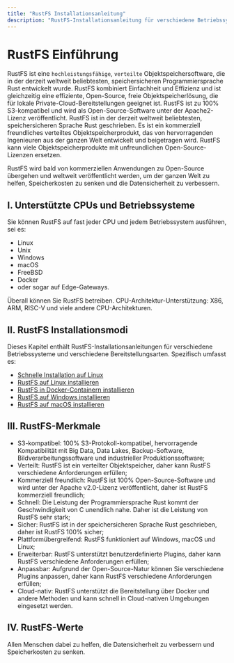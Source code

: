 ```yaml
---
title: "RustFS Installationsanleitung"
description: "RustFS-Installationsanleitung für verschiedene Betriebssysteme und verschiedene Bereitstellungsarten."
---
```


# RustFS Einführung

RustFS ist eine `hochleistungsfähige`, `verteilte` Objektspeichersoftware, die in der derzeit weltweit beliebtesten, speichersicheren Programmiersprache Rust entwickelt wurde. RustFS kombiniert Einfachheit und Effizienz und ist gleichzeitig eine effiziente, Open-Source, freie Objektspeicherlösung, die für lokale Private-Cloud-Bereitstellungen geeignet ist. RustFS ist zu 100% S3-kompatibel und wird als Open-Source-Software unter der Apache2-Lizenz veröffentlicht. RustFS ist in der derzeit weltweit beliebtesten, speichersicheren Sprache Rust geschrieben. Es ist ein kommerziell freundliches verteiltes Objektspeicherprodukt, das von hervorragenden Ingenieuren aus der ganzen Welt entwickelt und beigetragen wird. RustFS kann viele Objektspeicherprodukte mit unfreundlichen Open-Source-Lizenzen ersetzen.

RustFS wird bald von kommerziellen Anwendungen zu Open-Source übergehen und weltweit veröffentlicht werden, um der ganzen Welt zu helfen, Speicherkosten zu senken und die Datensicherheit zu verbessern.


## I. Unterstützte CPUs und Betriebssysteme

Sie können RustFS auf fast jeder CPU und jedem Betriebssystem ausführen, sei es:
- Linux
- Unix
- Windows
- macOS
- FreeBSD
- Docker
- oder sogar auf Edge-Gateways.

Überall können Sie RustFS betreiben. CPU-Architektur-Unterstützung: X86, ARM, RISC-V und viele andere CPU-Architekturen.




## II. RustFS Installationsmodi


Dieses Kapitel enthält RustFS-Installationsanleitungen für verschiedene Betriebssysteme und verschiedene Bereitstellungsarten. Spezifisch umfasst es:

- [Schnelle Installation auf Linux](./linux/quick-start.md)
- [RustFS auf Linux installieren](./linux/index.md)
- [RustFS in Docker-Containern installieren](./docker/index.md)
- [RustFS auf Windows installieren](./windows/index.md)
- [RustFS auf macOS installieren](./macos/index.md)




## III. RustFS-Merkmale

- S3-kompatibel: 100% S3-Protokoll-kompatibel, hervorragende Kompatibilität mit Big Data, Data Lakes, Backup-Software, Bildverarbeitungssoftware und industrieller Produktionssoftware;
- Verteilt: RustFS ist ein verteilter Objektspeicher, daher kann RustFS verschiedene Anforderungen erfüllen;
- Kommerziell freundlich: RustFS ist 100% Open-Source-Software und wird unter der Apache v2.0-Lizenz veröffentlicht, daher ist RustFS kommerziell freundlich;
- Schnell: Die Leistung der Programmiersprache Rust kommt der Geschwindigkeit von C unendlich nahe. Daher ist die Leistung von RustFS sehr stark;
- Sicher: RustFS ist in der speichersicheren Sprache Rust geschrieben, daher ist RustFS 100% sicher;
- Plattformübergreifend: RustFS funktioniert auf Windows, macOS und Linux;
- Erweiterbar: RustFS unterstützt benutzerdefinierte Plugins, daher kann RustFS verschiedene Anforderungen erfüllen;
- Anpassbar: Aufgrund der Open-Source-Natur können Sie verschiedene Plugins anpassen, daher kann RustFS verschiedene Anforderungen erfüllen;
- Cloud-nativ: RustFS unterstützt die Bereitstellung über Docker und andere Methoden und kann schnell in Cloud-nativen Umgebungen eingesetzt werden.


## IV. RustFS-Werte

Allen Menschen dabei zu helfen, die Datensicherheit zu verbessern und Speicherkosten zu senken.

